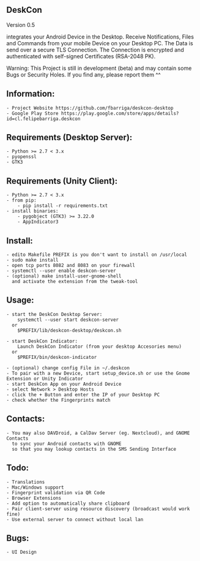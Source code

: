 DeskCon
-------
Version 0.5

integrates your Android Device in the Desktop. Receive Notifications, Files
and Commands from your mobile Device on your Desktop PC. The Data is send over a
secure TLS Connection. The Connection is encrypted and authenticated with
self-signed Certificates (RSA-2048 PK).

Warning: This Project is still in development (beta) and may contain some Bugs or
         Security Holes. If you find any, please report them ^^


Information:
------------
    - Project Website https://github.com/fbarriga/deskcon-desktop
    - Google Play Store https://play.google.com/store/apps/details?id=cl.felipebarriga.deskcon


Requirements (Desktop Server):
------------------------------
    - Python >= 2.7 < 3.x
    - pyopenssl
    - GTK3

Requirements (Unity Client):
------------------------------
    - Python >= 2.7 < 3.x
    - from pip:
        - pip install -r requirements.txt
    - install binaries:
        - pygobject (GTK3) >= 3.22.0
        - AppIndicator3

Install:
--------
    - edito Makefile PREFIX is you don't want to install on /usr/local
    - sudo make install
    - open tcp ports 8082 and 8083 on your firewall
    - systemctl --user enable deskcon-server
    - (optional) make install-user-gnome-shell
      and activate the extension from the tweak-tool

Usage:
------
    - start the DeskCon Desktop Server:
        systemctl --user start deskcon-server
      or
        $PREFIX/lib/deskcon-desktop/deskcon.sh

    - start DeskCon Indicator:
        Launch DeskCon Indicator (from your desktop Accesories menu)
      or
        $PREFIX/bin/deskcon-indicator

    - (optional) change config File in ~/.deskcon
    - To pair with a new Device, start setup_device.sh or use the Gnome Extension or Unity Indicator
    - start DeskCon App on your Android Device
    - select Network > Desktop Hosts
    - click the + Button and enter the IP of your Desktop PC
    - check whether the Fingerprints match

Contacts:
---------
    - You may also DAVDroid, a CalDav Server (eg. Nextcloud), and GNOME Contacts
      to sync your Android contacts with GNOME 
      so that you may lookup contacts in the SMS Sending Interface
    
Todo:
-----
    - Translations
    - Mac/Windows support
    - Fingerprint validation via QR Code
    - Browser Extensions
    - Add option to automatically share clipboard
    - Pair client-server using resource discovery (broadcast would work fine)
    - Use external server to connect without local lan

Bugs:
-----
    - UI Design
